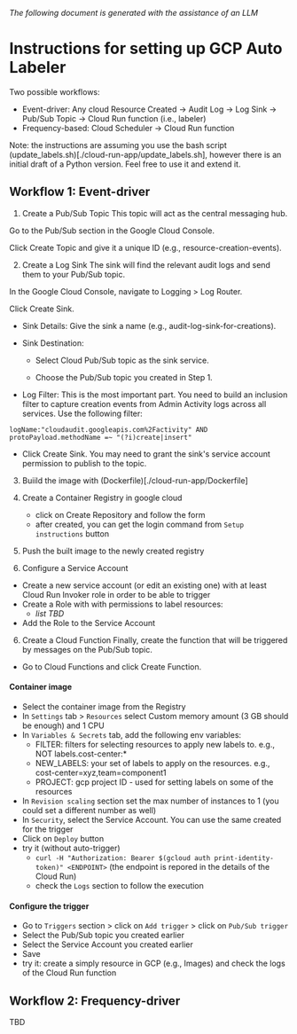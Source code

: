 _The following document is generated with the assistance of an LLM_
# Instructions for setting up GCP Auto Labeler
Two possible workflows:
- Event-driver: Any cloud Resource Created → Audit Log → Log Sink → Pub/Sub Topic → Cloud Run function (i.e., labeler)
- Frequency-based: Cloud Scheduler -> Cloud Run function

Note: the instructions are assuming you use the bash script (update_labels.sh)[./cloud-run-app/update_labels.sh], however there is an initial draft of a Python version. Feel free to use it and extend it.


## Workflow 1: Event-driver

1. Create a Pub/Sub Topic
This topic will act as the central messaging hub.

Go to the Pub/Sub section in the Google Cloud Console.

Click Create Topic and give it a unique ID (e.g., resource-creation-events).

2. Create a Log Sink
The sink will find the relevant audit logs and send them to your Pub/Sub topic.

In the Google Cloud Console, navigate to Logging > Log Router.

Click Create Sink.

- Sink Details: Give the sink a name (e.g., audit-log-sink-for-creations).

- Sink Destination:

    - Select Cloud Pub/Sub topic as the sink service.

    - Choose the Pub/Sub topic you created in Step 1.

- Log Filter: This is the most important part. You need to build an inclusion filter to capture creation events from Admin Activity logs across all services. Use the following filter:

```code
logName:"cloudaudit.googleapis.com%2Factivity" AND
protoPayload.methodName =~ "(?i)create|insert"
```

- Click Create Sink. You may need to grant the sink's service account permission to publish to the topic.

3. Buiild the image with (Dockerfile)[./cloud-run-app/Dockerfile]

4. Create a Container Registry in google cloud
    - click on Create Repository and follow the form
    - after created, you can get the login command from `Setup instructions` button

5. Push the built image to the newly created registry

6. Configure a Service Account
- Create a new service account (or edit an existing one) with at least Cloud Run Invoker role in order to be able to trigger
- Create a Role with with permissions to label resources:
    - _list TBD_
- Add the Role to the Service Account

6. Create a Cloud Function
Finally, create the function that will be triggered by messages on the Pub/Sub topic.

- Go to Cloud Functions and click Create Function.

#### Container image

- Select the container image from the Registry
- In `Settings` tab > `Resources` select Custom memory amount (3 GB should be enough) and 1 CPU
- In `Variables & Secrets` tab, add the following env variables:
    - FILTER: filters for selecting resources to apply new labels to. e.g., NOT labels.cost-center:*
    - NEW_LABELS: your set of labels to apply on the resources. e.g., cost-center=xyz,team=component1
    - PROJECT: gcp project ID - used for setting labels on some of the resources
- In `Revision scaling` section set the max number of instances to 1 (you could set a different number as well)
- In `Security`, select the Service Account. You can use the same created for the trigger
- Click on `Deploy` button
- try it (without auto-trigger)
    - `curl -H "Authorization: Bearer $(gcloud auth print-identity-token)" <ENDPOINT>` (the endpoint is repored in the details of the Cloud Run)
    - check the `Logs` section to follow the execution

#### Configure the trigger

- Go to `Triggers` section > click on `Add trigger` > click on `Pub/Sub trigger`
- Select the Pub/Sub topic you created earlier
- Select the Service Account you created earlier
- Save
- try it: create a simply resource in GCP (e.g., Images) and check the logs of the Cloud Run function


## Workflow 2: Frequency-driver
TBD


